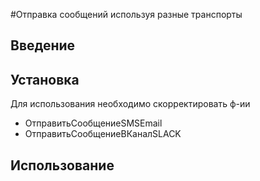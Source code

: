 ﻿#Отправка сообщений используя разные транспорты

## Введение

## Установка
Для использования необходимо скорректировать ф-ии 
 - ОтправитьСообщениеSMSEmail
 - ОтправитьСообщениеВКаналSLACK
 
## Использование

  
